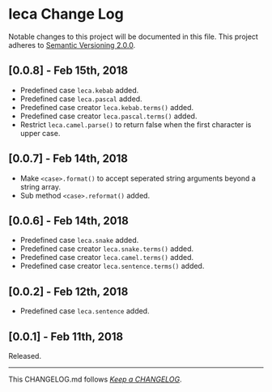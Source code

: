 #   leca Change Log

Notable changes to this project will be documented in this file. This project adheres to [Semantic Versioning 2.0.0](http://semver.org/).

##	[0.0.8] - Feb 15th, 2018

*	Predefined case `leca.kebab` added.
*	Predefined case `leca.pascal` added.
*	Predefined case creator `leca.kebab.terms()` added.
*	Predefined case creator `leca.pascal.terms()` added.
*	Restrict `leca.camel.parse()`  to return false when the first character is upper case.

##	[0.0.7] - Feb 14th, 2018

*	Make `<case>.format()` to accept seperated string arguments beyond a string array.
*	Sub method `<case>.reformat()` added.

##	[0.0.6] - Feb 14th, 2018

*	Predefined case `leca.snake` added.
*	Predefined case creator `leca.snake.terms()` added.
*	Predefined case creator `leca.camel.terms()` added.
*	Predefined case creator `leca.sentence.terms()` added.

##	[0.0.2] - Feb 12th, 2018

*	Predefined case `leca.sentence` added.

##	[0.0.1] - Feb 11th, 2018

Released.

---
This CHANGELOG.md follows [*Keep a CHANGELOG*](http://keepachangelog.com/).

